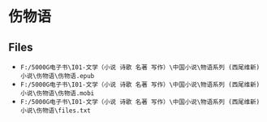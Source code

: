 # 伤物语

## Files

- `F:/5000G电子书\I01-文学（小说 诗歌 名著 写作）\中国小说\物语系列 (西尾维新) 小说\伤物语\伤物语.epub`
- `F:/5000G电子书\I01-文学（小说 诗歌 名著 写作）\中国小说\物语系列 (西尾维新) 小说\伤物语\伤物语.mobi`
- `F:/5000G电子书\I01-文学（小说 诗歌 名著 写作）\中国小说\物语系列 (西尾维新) 小说\伤物语\files.txt`
